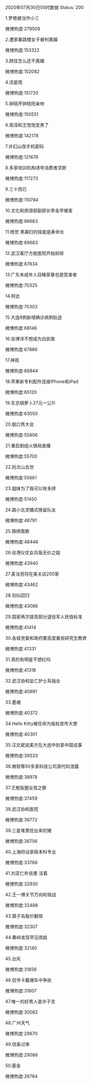 2020年07月30日05时数据
Status: 200

1.罗艳被当作小三

微博热度:279508

2.遭家暴跳楼女子被判离婚

微博热度:153322

3.顾佳怎么还不离婚

微博热度:152082

4.流星雨

微博热度:151720

5.钟晓芹钟晓阳亲吻

微博热度:150551

6.周深和王饱饱变黑了

微博热度:142178

7.许幻山改手机密码

微博热度:121676

8.多家培训机构诱导消费者贷款

微博热度:117273

9.三十而已

微博热度:110784

10.文化和旅游部副部长李金早被查

微博热度:96683

11.杨笠 黑寡妇的技能是寿命长

微博热度:89683

12.武汉客厅方舱医院开始拆除

微博热度:87834

13.广东未成年人目睹家暴也是受害者

微博热度:70325

14.柯达

微博热度:70303

15.大连8例新增确诊病例轨迹

微博热度:68146

16.张博洋不想成为白凯南

微博热度:67866

17.神孩

微博热度:66844

18.苹果新专利配件连接iPhone和iPad

微博热度:65120

19.东京胡萝卜27元一公斤

微博热度:63050

20.脱口秀大会

微博热度:55806

21.重启剧组火锅局直播

微博热度:55700

22.阮次山去世

微博热度:55661

23.姐妹为了我可以有多拼

微博热度:51450

24.路小北求婚式挽留队友

微博热度:48791

25.锦绣南歌

微博热度:48446

26.驻港仪仗女兵版无价之姐

微博热度:43940

27.麦当劳将在美关店200家

微博热度:43462

28.剑仙回归

微博热度:43086

29.国家再次提高部分退役军人抚恤标准

微博热度:41414

30.各级党委和政府要高度重视研究生教育

微博热度:41331

31.真的有明星不想红吗

微博热度:41318

32.武汉协和坠亡护士系独女

微博热度:40891

33.墨魂

微博热度:40372

34.Hello Kitty被任命为版权宣传大使

微博热度:40301

35.汪文斌说美方在大选中别拿中国说事

微博热度:39333

36.微软等50多家科技公司源代码泄露

微博热度:38978

37.王勉饭圈女孩之歌

微博热度:37459

38.武汉协和医院

微博热度:36772

39.三星堆里挖出来的猪

微博热度:36756

40.上海将设家政本科专业

微博热度:33768

41.刘亚仁朴信惠 活着

微博热度:32930

42.王一博关节万向轮挑战

微博热度:32488

43.獐子岛股价翻倍

微博热度:32307

44.秦岭发现罕见雨蛙

微博热度:32140

45.台风

微博热度:31856

46.侃爷卡戴珊车中争执

微博热度:31807

47.唯一的好男人是许子言

微博热度:30082

48.广州天气

微博热度:29670

49.信条过审

微博热度:29086

50.基金

微博热度:28764

